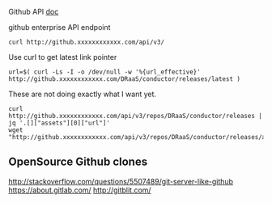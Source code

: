 Github API
[doc]( https://developer.github.com/v3/enterprise/ )

github enterprise API endpoint

```
curl http://github.xxxxxxxxxxxx.com/api/v3/
```

Use curl to get latest link pointer

```
url=$( curl -Ls -I -o /dev/null -w '%{url_effective}' http://github.xxxxxxxxxxxx.com/DRaaS/conductor/releases/latest )
```

These are not doing exactly what I want yet.

```
curl http://github.xxxxxxxxxxxx.com/api/v3/repos/DRaaS/conductor/releases | jq '.[]["assets"][0]["url"]'
wget "http://github.xxxxxxxxxxxx.com/api/v3/repos/DRaaS/conductor/releases/assets/13/conductor.rpm"
```

OpenSource Github clones
------------------------

http://stackoverflow.com/questions/5507489/git-server-like-github
https://about.gitlab.com/
http://gitblit.com/


<!-- vim: set autoindent expandtab sw=4 syntax=markdown: -->
